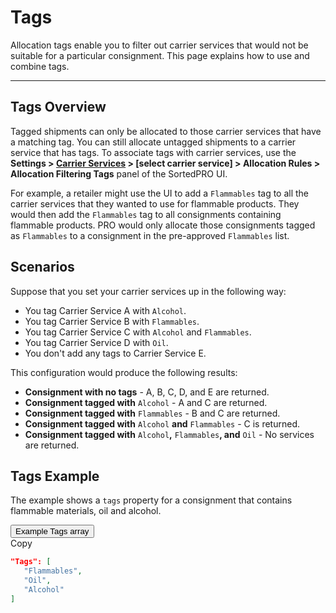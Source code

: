 # Tags

Allocation tags enable you to filter out carrier services that would not be suitable for a particular consignment. This page explains how to use and combine tags.

---

## Tags Overview

Tagged shipments can only be allocated to those carrier services that have a matching tag. You can still allocate untagged shipments to a carrier service that has tags. To associate tags with carrier services, use the **Settings > [Carrier Services](https://www.electioapp.com/Configuration/carrierservices/) > [select carrier service] > Allocation Rules > Allocation Filtering Tags** panel of the SortedPRO UI.

For example, a retailer might use the UI to add a `Flammables` tag to all the carrier services that they wanted to use for flammable products. They would then add the `Flammables` tag to all consignments containing flammable products. PRO would only allocate those consignments tagged as `Flammables` to a consignment in the pre-approved `Flammables` list.

## Scenarios

Suppose that you set your carrier services up in the following way:

* You tag Carrier Service A with `Alcohol`.
* You tag Carrier Service B with `Flammables`.
* You tag Carrier Service C with `Alcohol` and `Flammables`.
* You tag Carrier Service D with `Oil`.
* You don't add any tags to Carrier Service E.

This configuration would produce the following results:

* **Consignment with no tags** - A, B, C, D, and E are returned.
* **Consignment tagged with** `Alcohol` - A and C are returned.
* **Consignment tagged with** `Flammables` - B and C are returned.
* **Consignment tagged with** `Alcohol` **and** `Flammables` - C is returned.
* **Consignment tagged with** `Alcohol`**,** `Flammables`**, and** `Oil` - No services are returned.

## Tags Example

The example shows a `tags` property for a consignment that contains flammable materials, oil and alcohol.

<div class="tab">
    <button class="staticTabButton">Example Tags array</button>
    <div class="copybutton" onclick="CopyToClipboard(this, 'tagsExample')"><span class='glyphicon glyphicon-copy'></span><span class='copy'>Copy</span></div>
</div>

<div id="tagsExample" class="staticTabContent" onclick="CopyToClipboard(this, 'tagsExample')">

```json
"Tags": [
   "Flammables",
   "Oil",
   "Alcohol"
]
```

</div>

<script src="../../scripts/requesttabs.js"></script>
<script src="../../scripts/responsetabs.js"></script>
<script src="../../scripts/copy.js"></script>